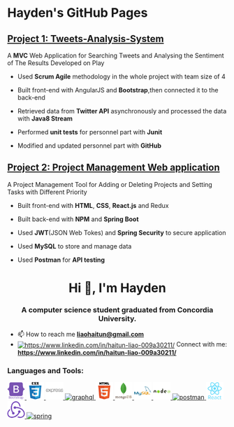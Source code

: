 # Hayden's GitHub Pages

## [Project 1: Tweets-Analysis-System](https://github.com/HaydenLiao/Tweets-Analysis-System)

A **MVC** Web Application for Searching Tweets and Analysing the Sentiment of The Results Developed on Play

- Used **Scrum Agile** methodology in the whole project with team size of 4

- Built front-end with AngularJS and **Bootstrap**,then connected it to the back-end

- Retrieved data from **Twitter API** asynchronously and processed the data with **Java8 Stream**

- Performed **unit tests** for personnel part with **Junit**

- Modified and updated personnel part with **GitHub**

## [Project 2: Project Management Web application](https://github.com/HaydenLiao/Spring-Boot-React)

A Project Management Tool for Adding or Deleting Projects and Setting Tasks with Different Priority

- Built front-end with **HTML**, **CSS**, **React.js** and Redux

- Built back-end with **NPM** and **Spring Boot**

- Used **JWT**(JSON Web Tokes) and **Spring Security** to secure application

- Used **MySQL** to store and manage data

- Used **Postman** for **API testing**

<h1 align="center">Hi 👋, I'm Hayden</h1>
<h3 align="center">A computer science student graduated from Concordia University.</h3>

- 📫 How to reach me **liaohaitun@gmail.com**
- <a href="https://linkedin.com/in/haitun-liao-009a30211/" target="blank"><img align="center" src="https://raw.githubusercontent.com/rahuldkjain/github-profile-readme-generator/master/src/images/icons/Social/linked-in-alt.svg" alt="https://www.linkedin.com/in/haitun-liao-009a30211/" height="12" width="15" /></a> Connect with me: **https://www.linkedin.com/in/haitun-liao-009a30211/**

<h3 align="left">Languages and Tools:</h3>
<p align="left"> <a href="https://getbootstrap.com" target="_blank" rel="noreferrer"> <img src="https://raw.githubusercontent.com/devicons/devicon/master/icons/bootstrap/bootstrap-plain-wordmark.svg" alt="bootstrap" width="40" height="40"/> </a> <a href="https://www.w3schools.com/css/" target="_blank" rel="noreferrer"> <img src="https://raw.githubusercontent.com/devicons/devicon/master/icons/css3/css3-original-wordmark.svg" alt="css3" width="40" height="40"/> </a> <a href="https://expressjs.com" target="_blank" rel="noreferrer"> <img src="https://raw.githubusercontent.com/devicons/devicon/master/icons/express/express-original-wordmark.svg" alt="express" width="40" height="40"/> </a> <a href="https://graphql.org" target="_blank" rel="noreferrer"> <img src="https://www.vectorlogo.zone/logos/graphql/graphql-icon.svg" alt="graphql" width="40" height="40"/> </a> <a href="https://www.w3.org/html/" target="_blank" rel="noreferrer"> <img src="https://raw.githubusercontent.com/devicons/devicon/master/icons/html5/html5-original-wordmark.svg" alt="html5" width="40" height="40"/> </a> <a href="https://www.mongodb.com/" target="_blank" rel="noreferrer"> <img src="https://raw.githubusercontent.com/devicons/devicon/master/icons/mongodb/mongodb-original-wordmark.svg" alt="mongodb" width="40" height="40"/> </a> <a href="https://www.mysql.com/" target="_blank" rel="noreferrer"> <img src="https://raw.githubusercontent.com/devicons/devicon/master/icons/mysql/mysql-original-wordmark.svg" alt="mysql" width="40" height="40"/> </a> <a href="https://nodejs.org" target="_blank" rel="noreferrer"> <img src="https://raw.githubusercontent.com/devicons/devicon/master/icons/nodejs/nodejs-original-wordmark.svg" alt="nodejs" width="40" height="40"/> </a> <a href="https://postman.com" target="_blank" rel="noreferrer"> <img src="https://www.vectorlogo.zone/logos/getpostman/getpostman-icon.svg" alt="postman" width="40" height="40"/> </a> <a href="https://reactjs.org/" target="_blank" rel="noreferrer"> <img src="https://raw.githubusercontent.com/devicons/devicon/master/icons/react/react-original-wordmark.svg" alt="react" width="40" height="40"/> </a> <a href="https://redux.js.org" target="_blank" rel="noreferrer"> <img src="https://raw.githubusercontent.com/devicons/devicon/master/icons/redux/redux-original.svg" alt="redux" width="40" height="40"/> </a> <a href="https://spring.io/" target="_blank" rel="noreferrer"> <img src="https://www.vectorlogo.zone/logos/springio/springio-icon.svg" alt="spring" width="40" height="40"/> </a> </p>
